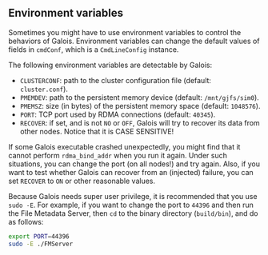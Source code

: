 ## Environment variables

Sometimes you might have to use environment variables to control the behaviors of Galois. Environment variables can change the default values of fields in `cmdConf`, which is a `CmdLineConfig` instance.

The following environment variables are detectable by Galois:

* `CLUSTERCONF`: path to the cluster configuration file (default: `cluster.conf`).
* `PMEMDEV`: path to the persistent memory device (default: `/mnt/gjfs/sim0`).
* `PMEMSZ`: size (in bytes) of the persistent memory space (default: `1048576`).
* `PORT`: TCP port used by RDMA connections (default: `40345`).
* `RECOVER`: if set, and is not `NO` or `OFF`, Galois will try to recover its data from other nodes. Notice that it is CASE SENSITIVE!

If some Galois executable crashed unexpectedly, you might find that it cannot perform `rdma_bind_addr` when you run it again. Under such situations, you can change the port (on all nodes!) and try again. Also, if you want to test whether Galois can recover from an (injected) failure, you can set `RECOVER` to `ON` or other reasonable values. 

Because Galois needs super user privilege, it is recommended that you use `sudo -E`. For example, if you want to change the port to `44396` and then run the File Metadata Server, then `cd` to the binary directory (`build/bin`), and do as follows:

```sh
export PORT=44396
sudo -E ./FMServer
```
